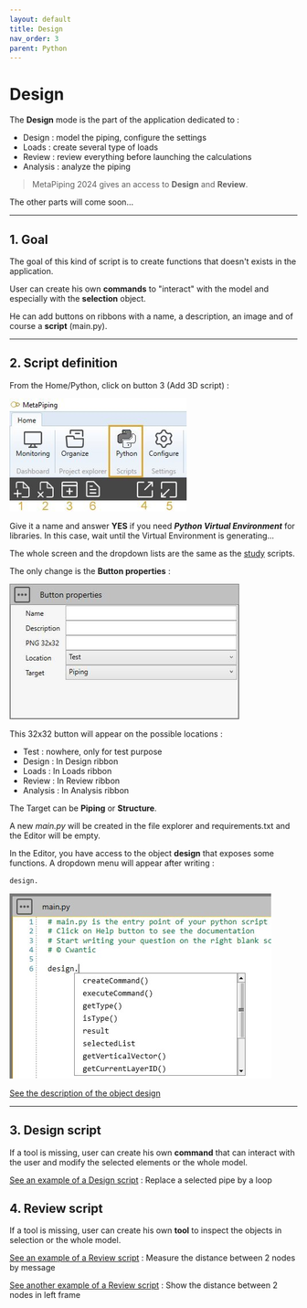 ```yaml
---
layout: default
title: Design
nav_order: 3
parent: Python
---
```


# Design

The **Design** mode is the part of the application dedicated to :

- Design : model the piping, configure the settings
- Loads : create several type of loads
- Review : review everything before launching the calculations
- Analysis : analyze the piping

>MetaPiping 2024 gives an access to **Design** and **Review**.

The other parts will come soon...

---

## 1. Goal

The goal of this kind of script is to create functions that doesn't exists in the application.


User can create his own **commands** to "interact" with the model and especially with the **selection** object.

He can add buttons on ribbons with a name, a description, an image and of course a **script** (main.py).

---

## 2. Script definition

From the Home/Python, click on button 3 (Add 3D script) :

![Image](../Images/PythonMenu.jpg)

Give it a name and answer **YES** if you need ***Python Virtual Environment*** for libraries. In this case, wait until the Virtual Environment is generating...

The whole screen and the dropdown lists are the same as the
[study](https://documentation.metapiping.com/Python/Study.html) scripts.

The only change is the **Button properties** :

![Image](../Images/PythonDesign1.jpg)

This 32x32 button will appear on the possible locations :

- Test      : nowhere, only for test purpose
- Design    : In Design ribbon
- Loads     : In Loads ribbon
- Review    : In Review ribbon
- Analysis  : In Analysis ribbon

The Target can be **Piping** or **Structure**.

A new *main.py* will be created in the file explorer and requirements.txt and the Editor will be empty.

In the Editor, you have access to the object **design** that exposes some functions. A dropdown menu will appear after writing :

```python
design.
```

![Image](../Images/PythonDesign3.jpg)

[See the description of the object design](https://documentation.metapiping.com/Python/Classes/design.html)

---

## 3. Design script

If a tool is missing, user can create his own **command** that can interact with the user and modify the selected elements or the whole model.

[See an example of a Design script](https://documentation.metapiping.com/Python/Samples/lyre.html) : Replace a selected pipe by a loop

## 4. Review script

If a tool is missing, user can create his own **tool** to inspect the objects in selection or the whole model.

[See an example of a Review script](https://documentation.metapiping.com/Python/Samples/distance.html) : Measure the distance between 2 nodes by message


[See another example of a Review script](https://documentation.metapiping.com/Python/Samples/distance2.html) : Show the distance between 2 nodes in left frame
